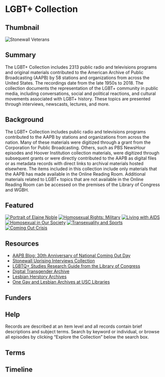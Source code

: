 # LGBT+ Collection

## Thumbnail

![Stonewall Veterans](https://s3.amazonaws.com/americanarchive.org/special-collections/stonewall-veterans.jpg "Stonewall Veterans")

## Summary

The LGBT+ Collection includes 2313 public radio and televisions programs and original materials contributed to the American Archive of Public Broadcasting (AAPB) by 58 stations and organizations from across the United States. The recordings date from the late 1950s to 2018. The collection documents the representation of the LGBT+ community in public media, including conversations, social and political reactions, and cultural movements associated with LGBT+ history. These topics are presented through interviews, newscasts, lectures, and more.

## Background

The LGBT+ Collection includes public radio and televisions programs contributed to the AAPB by stations and organizations from across the nation. Many of these materials were digitized through a grant from the Corporation for Public Broadcasting. Others, such as PBS NewsHour episodes and Hoover Institution collection materials, were digitized through subsequent grants or were directly contributed to the AAPB as digital files or as metadata records with direct links to archival materials hosted elsewhere. The items included in this collection include only materials that the AAPB has made available in the Online Reading Room. Additional materials related to LGBT+ topics that are not available in the Online Reading Room can be accessed on the premises of the Library of Congress and WGBH.

## Featured

[![Portrait of Elaine Noble](https://s3.amazonaws.com/americanarchive.org/special-collections/elaine-noble.jpg)](/catalog/cpb-aacip_15-33rv1gdz)
[![Homosexual Rights: Military](https://s3.amazonaws.com/americanarchive.org/special-collections/rainbow-audio.jpg)](/catalog/cpb-aacip_15-9mk6580n)
[![Living with AIDS](https://s3.amazonaws.com/americanarchive.org/special-collections/aids.jpg)](/catalog/cpb-aacip_513-mp4vh5db5p)
[![Homosexual in Our Society](https://s3.amazonaws.com/americanarchive.org/special-collections/rainbow-audio.jpg)](/catalog/cpb-aacip_28-3n20c4st80)
[![Transexuality and Sports](https://s3.amazonaws.com/americanarchive.org/special-collections/dr-richards.jpg)](/catalog/cpb-aacip_507-cc0tq5s22t)
[![Coming Out Crisis](https://s3.amazonaws.com/americanarchive.org/special-collections/rainbow-audio.jpg)](/catalog/cpb-aacip_16-pv6b27q87n)

## Resources

- [AAPB Blog: 30th Anniversary of National Coming Out Day](https://americanarchivepb.wordpress.com/2018/10/12/30th-anniversary-of-national-coming-out-day/)
- [Stonewall Uprising Interviews Collection](http://americanarchive.org/special_collections/stonewall-uprising-interviews)
- [LGBTQ+ Studies Research Guide from the Library of Congress](https://www.loc.gov/rr/main/lgbtq/lgbtqgeneralguide/digitalcollections.html)
- [Digital Transgender Archive](https://www.digitaltransgenderarchive.net/)
- [Lesbian Herstory Archives](http://www.lesbianherstoryarchives.org/)
- [One Gay and Lesbian Archives at USC Libraries](https://one.usc.edu/)

## Funders

## Help

Records are described at an item level and all records contain brief descriptions and subject terms. Search by keyword or individual, or browse all episodes by clicking “Explore the Collection” below the search box.

## Terms

## Timeline

